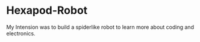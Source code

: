 # Hexapod-Robot
My Intension was to build a spiderlike robot to learn more about coding and electronics.
